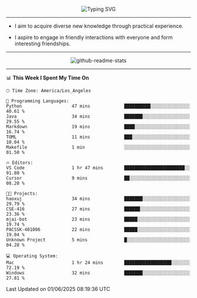 <p align="center">
  <img src="https://readme-typing-svg.demolab.com?font=Fira+Code&weight=500&size=32&duration=2500&pause=1600&center=true&vCenter=true&random=false&width=1024&height=64&lines=Hi+there+%F0%9F%91%8B;I'm+delighted+you+could+make+it+here+%F0%9F%8E%89;I'm+Harry%2C+a+college+student+still+finding+my+way" alt="Typing SVG" />
</p>


---


- I aim to acquire diverse new knowledge through practical experience.

- I aspire to engage in friendly interactions with everyone and form interesting friendships.


---


<p align="center">
  <img src="https://github-readme-stats.vercel.app/api?username=Harry-Jing&show_icons=true" alt="github-readme-stats"/>
</p>


---

<!--START_SECTION:waka-->
📊 **This Week I Spent My Time On** 

```text
🕑︎ Time Zone: America/Los_Angeles

💬 Programming Languages: 
Python                   47 mins             ██████████░░░░░░░░░░░░░░░   40.61 % 
Java                     34 mins             ███████░░░░░░░░░░░░░░░░░░   29.55 % 
Markdown                 19 mins             ████░░░░░░░░░░░░░░░░░░░░░   16.74 % 
TOML                     11 mins             ███░░░░░░░░░░░░░░░░░░░░░░   10.04 % 
Makefile                 1 min               ░░░░░░░░░░░░░░░░░░░░░░░░░   01.50 % 

🔥 Editors: 
VS Code                  1 hr 47 mins        ███████████████████████░░   91.80 % 
Cursor                   9 mins              ██░░░░░░░░░░░░░░░░░░░░░░░   08.20 % 

🐱‍💻 Projects: 
haoxuj                   34 mins             ███████░░░░░░░░░░░░░░░░░░   29.79 % 
CSE-416                  27 mins             ██████░░░░░░░░░░░░░░░░░░░   23.36 % 
mjai-bot                 23 mins             █████░░░░░░░░░░░░░░░░░░░░   19.74 % 
PACSSK-401006            22 mins             █████░░░░░░░░░░░░░░░░░░░░   19.04 % 
Unknown Project          5 mins              █░░░░░░░░░░░░░░░░░░░░░░░░   04.28 % 

💻 Operating System: 
Mac                      1 hr 24 mins        ██████████████████░░░░░░░   72.19 % 
Windows                  32 mins             ███████░░░░░░░░░░░░░░░░░░   27.81 % 
```


 Last Updated on 01/06/2025 08:19:36 UTC
<!--END_SECTION:waka-->

